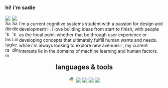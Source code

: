 ### hi! i'm sadie
<a href="https://www.instagram.com/sadiemleee/">
  <img align="left" alt="Sadie's Instagram" width="22px" src="https://raw.githubusercontent.com/hussainweb/hussainweb/main/icons/instagram.png" />
<a href="https://www.linkedin.com/in/sadiemlee/">
  <img align="left" alt="Sadie's LinkedIn" width="22px" src="https://raw.githubusercontent.com/peterthehan/peterthehan/master/assets/linkedin.svg" />
</a>
<br />
i'm a current cognitive systems student with a passion for design and development✨. i love building ideas from start to finish, with people as the focal point-whether that be through user experience or developing concepts that ultimately fulfill human wants and needs. while i'm always looking to explore new avenues💡, my current interests lie in the domains of machine learning and human factors.

<h2 align="center"> languages & tools </h2>
<p align="center">
<img height = "20" src="https://raw.githubusercontent.com/github/explore/80688e429a7d4ef2fca1e82350fe8e3517d3494d/topics/python/python.png">
<img src="https://img.shields.io/badge/-HTML5-E34F26?style=flat-square&logo=html5&logoColor=white"/>
<img src="https://img.shields.io/badge/-CSS3-1572B6?style=flat-square&logo=css3"/>
<img src="https://img.shields.io/badge/-Git-black?style=flat-square&logo=git"/>
<img src="https://img.shields.io/badge/-GitHub-black?style=flat-square&logo=github"/>
</p>
